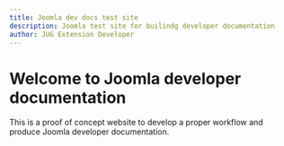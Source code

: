 ```yaml
---
title: Joomla dev docs test site
description: Joomla test site for builindg developer documentation
author: JUG Extension Developer
---
```


# Welcome to Joomla developer documentation

This is a proof of concept website to develop a proper workflow and produce Joomla developer documentation.

